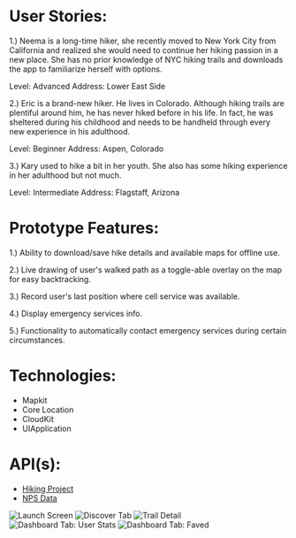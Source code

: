 # User Stories:

1.)	Neema is a long-time hiker, she recently moved to New York City from California and realized she would need to continue her hiking passion in a new place. She has no prior knowledge of NYC hiking trails and downloads the app to familiarize herself with options.

Level: Advanced
Address: Lower East Side

2.)	Eric is a brand-new hiker. He lives in Colorado. Although hiking trails are plentiful around him, he has never hiked before in his life. In fact, he was sheltered during his childhood and needs to be handheld through every new experience in his adulthood.

Level: Beginner
Address: Aspen, Colorado

3.)	Kary used to hike a bit in her youth. She also has some hiking experience in her adulthood but not much.

Level: Intermediate
Address: Flagstaff, Arizona


# Prototype Features:

1.) Ability to download/save hike details and available maps for offline use.
	
2.) Live drawing of user's walked path as a toggle-able overlay on the map for easy backtracking.

3.) Record user's last position where cell service was available.

4.) Display emergency services info.
	
5.) Functionality to automatically contact emergency services during certain circumstances.


# Technologies:

-	Mapkit
-	Core Location
-	CloudKit
-	UIApplication

# API(s): 
-	[Hiking Project](https://www.hikingproject.com/data)
-	[NPS Data](https://www.nps.gov/subjects/digital/nps-data-api.htm)

![Launch Screen](https://github.com/jr3911/ScoutMaster/blob/master/ScoutMasterWireFrameImages/launchScreen.png)
![Discover Tab](https://github.com/jr3911/ScoutMaster/blob/master/ScoutMasterWireFrameImages/DiscoverTab.png)
![Trail Detail](https://github.com/jr3911/ScoutMaster/blob/master/ScoutMasterWireFrameImages/TrailDetail.png)
![Dashboard Tab: User Stats](https://github.com/jr3911/ScoutMaster/blob/master/ScoutMasterWireFrameImages/DashboadStats.png)
![Dashboard Tab: Faved](https://github.com/jr3911/ScoutMaster/blob/master/ScoutMasterWireFrameImages/DashboardFavedHikes.png)

